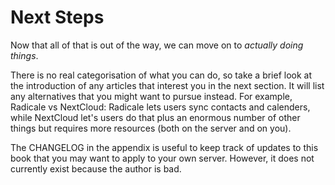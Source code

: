 # Next Steps

Now that all of that is out of the way, we can move on to _actually doing things_.

There is no real categorisation of what you can do, so take a brief look at the introduction of any articles that interest you in the next section. It will list any alternatives that you might want to pursue instead. For example, Radicale vs NextCloud: Radicale lets users sync contacts and calenders, while NextCloud let's users do that plus an enormous number of other things but requires more resources \(both on the server and on you\).

The CHANGELOG in the appendix is useful to keep track of updates to this book that you may want to apply to your own server. However, it does not currently exist because the author is bad.

